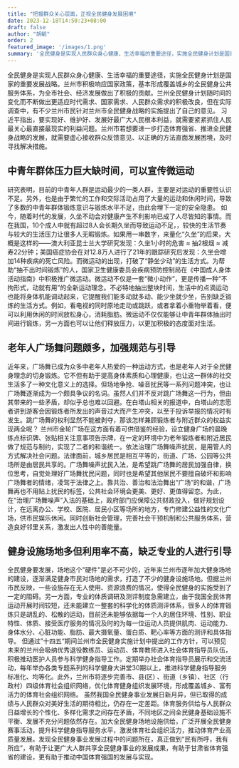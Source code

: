 ```yaml
---
title: "把握群众关心层面，正视全民健身发展困境"
date: 2023-12-18T14:50:23+08:00
draft: false
author: "胡毓"
order: 2
featured_image: '/images/1.png'
summary: '全民健身是实现人民群众身心健康、生活幸福的重要途径，实施全民健身计划是国家的重要发展战略'
---
```



全民健身是实现人民群众身心健康、生活幸福的重要途径，实施全民健身计划是国家的重要发展战略。兰州市积极响应国家政策，基本形成覆盖城乡的全民健身公共服务体系，为全市社会、经济发展做出了积极的贡献。兰州全民健身计划随时间的变化而不断做出更适应时代需求、国家需求、人民群众需求的积极改良，但在实际调查中，有不少兰州市民针对兰州市全民健身战略的实施提出了自己的意见。
习近平指出，要实现好、维护好、发展好最广大人民根本利益，就需要紧紧抓住人民最关心最直接最现实的利益问题。兰州市若想要进一步打造体育强省、推进全民健身战略的发展，就需要虚心接收群众反馈意见、以正确的方法直面发展困境，及时寻找解决措施。

## 中青年群体压力巨大缺时间，可以宣传微运动

研究表明，目前的中青年人群是运动最少的一类人群，主要是对运动的重要性认识不足。另外，也是由于繁忙的工作和交际活动占用了大量的运动和休闲时间，导致了多数的中青年群体锻炼意识与锻炼水平不足，由此会埋下一定的安全隐患。
如今，随着时代的发展，久坐不动会对健康产生不利影响已成了人尽皆知的事情。而在我国，10个成人中就有超过8人会长期久坐而导致运动不足，，较快的生活节奏与较大的生活压力让很多人无暇锻炼。如果用一串数字，来量化“久坐”的后果，大概是这样的——澳大利亚昆士兰大学研究发现：久坐1小时的危害 ≈ 抽2根烟 ≈ 减寿22分钟；美国癌症协会在对12.8万人进行了21年的跟踪研究后发现：久坐会增加14种疾病的死亡风险。而微运动的出现，打破了“静坐少动”的生活方式。为帮助“抽不出时间锻炼”的人，国家卫生健康委员会疾病预防控制局在《中国成人身体活动指南》中积极推广微运动。微运动不仅是一套“微小动作”，更是传播一种“不拘形式，动就有用”的全新运动理念。不必特地抽出整块时间，生活中的点滴运动也能将身体机能调动起来，它提醒我们能多动就多动、能少坐就少坐，告别缺乏锻炼的生活方式。例如，看电视的同时原地走动或跳跃，或者拿着小重物举着看，便可以利用休闲的时间放松身心，消耗脂肪。微运动不仅仅能够让中青年群体抽出时间进行锻炼，另一方面也可以让他们释放压力，以更加积极的态度面对生活。

## 老年人广场舞问题颇多，加强规范与引导

近年来，广场舞已成为众多中老年人热爱的一种运动方式，也是老年人对于全民健身理念的切身锻炼。它不但有助于提高身体素质和心理健康，也让这一群体的社交生活多了一种文化意义上的选择。但场地争抢、噪音扰民等一系列问题冲突，也让广场舞逐渐成为一个颇具争议的名词。虽然人们并不反对跳广场舞这一行为，但由其带来的一些矛盾，却似乎总也难以回避。在白塔山相关的报道中，白塔山的志愿者讲到游客会因锻炼者所发出的声音过大而产生冲突，以至于投诉举报的情况时有发生。跳广场舞的权利显然不能被剥夺，那该怎样兼顾锻炼者与附近群众的权益实现两全呢？
兰州市金轮广场在这方面有着可供借鉴的经验，设立健身广场的晨晚练点标识牌、张贴相关注意事项告示牌，在一定的环境中为老年锻炼者和附近居民做了规范与制约，实现了二者的和谐统一。依法治理广场舞噪声扰民，是用管人的方式解决社会问题。法律面前，城乡居民是相互平等的，街道、广场、公园等公共场所是由居民共享的。广场舞噪声扰民入法，是希望跳广场舞的居民加强自律，换位思考，自觉处理好广场舞扰民问题，同时也是希望其他居民不要擅自破坏和影响广场舞者的情绪，凌驾于法律之上。靠共治、善治和法治舞出“广场”的和谐，广场舞再也不用贴上扰民的标签，公共社会环境会更美、更好、更值得留恋。为此，在“治理广场舞噪声”入法的基础上，政府部门应保障公共财政投入，做好规划设计，在远离办公、学校、医院、居民小区等场所的地方，专门修建公益性的文化广场，供市民娱乐休闲。同时创新社会管理，完善社会干预机制和公共服务体系，营造良好邻里关系，激发出人性中的善能量。

## 健身设施场地多但利用率不高，缺乏专业的人进行引导

全民健身要发展，场地这个"硬件"是必不可少的，近年来兰州市逐年加大健身场地的建设，逐渐满足健身市民对场地的需求，打造了不少的健身设施场地。但据兰州市民反映，一些设施存在无人使用、资源浪费的情况，使得全民健身的实施受到了一定的阻碍。另一方面，专业的体质调研及测评制度急需建立，由于我国全民体育运动开展时间较短，还未能建立一整套的科学化的体质测评体系，很多人的体育锻炼只是胡乱的、松散的运动，目前还未能够依据每一个人的居住环境、性别、职业特性、体质、接受医疗服务的情况及时的为每一位运动人员提供肌肉、运动能力、身体水分、心脏功能、脂肪、最大摄氧量、蛋白质、靶心率等方面的测评和具体指导。
但通过”十四五“期间兰州市全民健身实施计划中提出的工作方针，可以预见未来的兰州会吸纳优秀退役教练员、运动员、体育教师进入社会体育指导员队伍，积极推动医护人员参与科学健身指导工作。定期举办社会体育指导员展示和交流活动，每年举办各类专题系列的科学健身大讲堂30期以上，推进科学健身指导服务标准化、均等化。此外，兰州市将逐步完善市、县(区) 、街道（乡镇）、社区（行政村）四级体育社会组织网络，优化体育健身组织发展环境，形成覆盖城乡、富有活力的体育社会组织网络。
虽然我国全民健身事业发展日新月异，但已取得的成绩与人民群众对美好生活的期待相比，仍存在一定差距。体育服务供给与人民群众日益增长的个性化、多样化需求之间存在矛盾，不同地区之间全民健身基础设施不平衡、发展不充分问题依然存在。加大全民健身场地设施供给，广泛开展全民健身赛事活动，提升科学健身指导服务水平，激发体育社会组织活力，推动体育产业高质量发展。发现全民健身事业发展过程中的问题所在，真正做到“民有所呼，我有所应”，有助于让更广大人群共享全民健身事业的发展成果，有助于甘肃省体育强省的建设，更有助于推动中国体育强国的发展与实现。